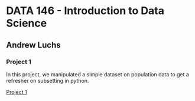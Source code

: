 # DATA 146 - Introduction to Data Science
## Andrew Luchs

### Project 1
In this project, we manipulated a simple dataset on population data to get a refresher on subsetting in python.

[Project 1](Project_1.md)
